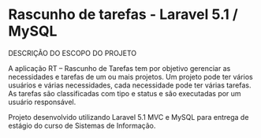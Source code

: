 # Rascunho de tarefas - Laravel 5.1 / MySQL

DESCRIÇÃO DO ESCOPO DO PROJETO

A aplicação RT – Rascunho de Tarefas tem por objetivo gerenciar as necessidades e tarefas de um ou mais projetos. Um projeto pode ter vários usuários e várias necessidades, cada necessidade pode ter várias tarefas. As tarefas são classificadas com tipo e status e são executadas por um usuário responsável.

Projeto desenvolvido utilizando Laravel 5.1 MVC e MySQL para entrega de estágio do curso de Sistemas de Informação.


